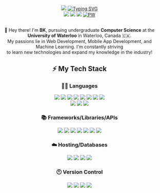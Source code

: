 <div align="center"><img src="https://capsule-render.vercel.app/api?type=waving&height=250&color=gradient&text=👋%20Hi,%20my%20name%20is%20BK&desc=I'm%20an%20aspiring%20software%20engineer.&fontSize=40&fontColor=FFFFFF&animation=fadeIn&reversal=false">
<a href="https://git.io/typing-svg"><img src="https://readme-typing-svg.demolab.com?font=Roboto&weight=700&size=15&color=07101F&background=54922E00&center=true&random=false&width=435&height=35&lines=CONNECT+WITH+ME!;%EC%A0%80%EB%A5%BC+%EC%B6%94%EA%B0%80%ED%95%B4+%EB%B3%B4%EC%84%B8%EC%9A%94!;%E5%8A%A0%E6%88%91%E7%A4%BE%E4%BA%A4%E5%AA%92%E4%BD%93%EF%BC%81" alt="Typing SVG" /></a></br>
<a href="https://www.instagram.com/kangbkk/?hl=en" target=”_blank”><img src="https://img.shields.io/badge/Instagram-%23E4405F.svg?style=for-the-badge&logo=Instagram&logoColor=white"></a>
<a href="https://www.linkedin.com/in/bkctrl/" target=”_blank”><img src="https://img.shields.io/badge/linkedin-%230077B5.svg?style=for-the-badge&logo=linkedin&logoColor=white"></a>
<a href="mailto:hb3kang@uwaterloo.ca" target=”_blank”><img src="https://img.shields.io/badge/Email-0078D4?style=for-the-badge&logo=microsoft-outlook&logoColor=white"></a>
<a href="https://bkctrl.ca" target=”_blank”><img src="https://img.shields.io/badge/personal website-000000?style=for-the-badge&logo=About.me&logoColor=white" alt="PW"></a>
</div>
<p align="center"></br>👋 Hey there! I'm <b>BK</b>, pursuing undergraduate <b>Computer Science</b> at the <b>University of Waterloo</b> in Waterloo, Canada 🇨🇦. </br>
My passions lie in Web Development, Mobile App Development, and Machine Learning. I'm constantly striving</br> to learn new
technologies and expand my knowledge in the industry!</p>


<h2 align="center">⚡ My Tech Stack</h2>
<div align="center">
<h3>🧑‍💻 Languages</h3>
<a href=""><img src="https://img.shields.io/badge/c-%2300599C.svg?style=for-the-badge&logo=c&logoColor=white"></a>
<a href=""><img src="https://img.shields.io/badge/c++-%2300599C.svg?style=for-the-badge&logo=c%2B%2B&logoColor=white"></a>
<a href=""><img src="https://img.shields.io/badge/ruby-%23CC342D.svg?style=for-the-badge&logo=ruby&logoColor=white"></a>
<a href=""><img src="https://img.shields.io/badge/python-3670A0?style=for-the-badge&logo=python&logoColor=ffdd54"></a> 
<a href=""><img src="https://img.shields.io/badge/kotlin-%237F52FF.svg?style=for-the-badge&logo=kotlin&logoColor=white"></a>
<a href=""><img src="https://img.shields.io/badge/java-%23ED8B00.svg?style=for-the-badge&logo=openjdk&logoColor=white"></a>
<a href=""><img src="https://img.shields.io/badge/typescript-%23007ACC.svg?style=for-the-badge&logo=typescript&logoColor=white"></a>
<a href=""><img src="https://img.shields.io/badge/javascript-%23323330.svg?style=for-the-badge&logo=javascript&logoColor=%23F7DF1E"></a></br>
<a href=""><img src="https://img.shields.io/badge/html5-%23E34F26.svg?style=for-the-badge&logo=html5&logoColor=white"></a>
<a href=""><img src="https://img.shields.io/badge/css3-%231572B6.svg?style=for-the-badge&logo=css3&logoColor=white"></a>
<a href=""><img src="https://img.shields.io/badge/r-%23276DC3.svg?style=for-the-badge&logo=r&logoColor=white"></a>
</br>
  
<h3>📚 Frameworks/Libraries/APIs</h3>
<a href=""><img src="https://img.shields.io/badge/react-%2320232a.svg?style=for-the-badge&logo=react&logoColor=%2361DAFB"></a>
<a href=""><img src="https://img.shields.io/badge/Next-black?style=for-the-badge&logo=next.js&logoColor=white"></a>
<a href=""><img src="https://img.shields.io/badge/rails-%23CC0000.svg?style=for-the-badge&logo=ruby-on-rails&logoColor=white"></a>
<a href=""><img src="https://img.shields.io/badge/node.js-6DA55F?style=for-the-badge&logo=node.js&logoColor=white"></a>
<a href=""><img src="https://img.shields.io/badge/express.js-%23404d59.svg?style=for-the-badge&logo=express&logoColor=%2361DAFB"></a>
<a href=""><img src="https://img.shields.io/badge/Notion API-%23000000.svg?style=for-the-badge&logo=notion&logoColor=white"></a>
<a href=""><img src="https://img.shields.io/badge/tailwindcss-%2338B2AC.svg?style=for-the-badge&logo=tailwind-css&logoColor=white"></a>
</br>

<h3>☁️ Hosting/Databases</h3>
<a href=""><img src="https://img.shields.io/badge/AWS-%23FF9900.svg?style=for-the-badge&logo=amazon-aws&logoColor=white"></a>
<a href=""><img src="https://img.shields.io/badge/postgres-%23316192.svg?style=for-the-badge&logo=postgresql&logoColor=white"></a>
<a href=""><img src="https://img.shields.io/badge/docker-%230db7ed.svg?style=for-the-badge&logo=docker&logoColor=white"></a>
<a href=""><img src="https://img.shields.io/badge/kubernetes-%23326ce5.svg?style=for-the-badge&logo=kubernetes&logoColor=white"></a>
<!-- <a href=""><img src="https://img.shields.io/badge/firebase-a08021?style=for-the-badge&logo=firebase&logoColor=ffcd34"></a> -->
</br>

<h3>🕚 Version Control</h3>
<a href=""><img src="https://img.shields.io/badge/git-%23F05033.svg?style=for-the-badge&logo=git&logoColor=white"></a>
<a href=""><img src="https://img.shields.io/badge/github-%23121011.svg?style=for-the-badge&logo=github&logoColor=white"></a>
<a href=""><img src="https://img.shields.io/badge/gitlab-%23181717.svg?style=for-the-badge&logo=gitlab&logoColor=white"></a>
<a href=""><img src="https://img.shields.io/badge/Linux-FCC624?style=for-the-badge&logo=linux&logoColor=black"></a>
</div>

